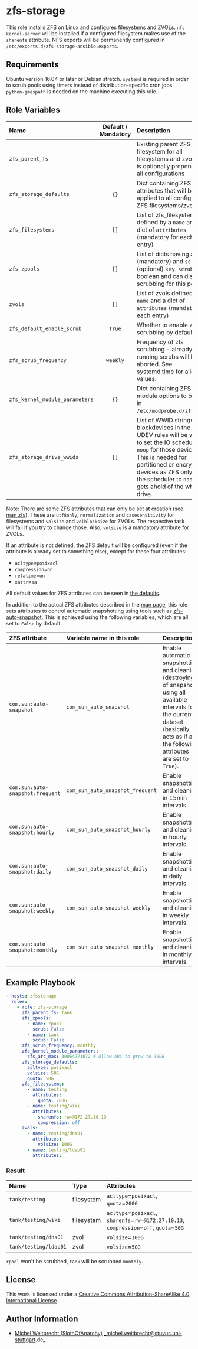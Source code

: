 # zfs-storage

This role installs ZFS on Linux and configures filesystems and ZVOLs. 
`nfs-kernel-server` will be installed if a configured filesystem makes use of the `sharenfs` attribute. NFS exports will be permanently configured in `/etc/exports.d/zfs-storage-ansible.exports`.

## Requirements

Ubuntu version 16.04 or later or Debian stretch.
`systemd` is required in order to scrub pools using timers instead of distribution-specific cron jobs.
`python-jmespath` is needed on the machine executing this role.

## Role Variables

| Name                           | Default / Mandatory | Description                                                                                                                                                                                                                                                         |
|:-------------------------------|:-------------------:|:--------------------------------------------------------------------------------------------------------------------------------------------------------------------------------------------------------------------------------------------------------------------|
| `zfs_parent_fs`                |                     | Existing parent ZFS filesystem for all filesystems and zvols that is optionally prepended to all configurations                                                                                                                                                     |
| `zfs_storage_defaults`         |        `{}`         | Dict containing ZFS attributes that will be applied to all configured ZFS filesystems/zvols                                                                                                                                                                         |
| `zfs_filesystems`              |        `[]`         | List of zfs_filesystems defined by a `name` and a dict of `attributes` (mandatory for each entry)                                                                                                                                                                   |
| `zfs_zpools`                   |        `[]`         | List of dicts having a `name` (mandatory) and `scrub` (optional) key. `scrub` is a boolean and can disable scrubbing for this pool.                                                                                                                                 |
| `zvols`                        |        `[]`         | List of zvols defined by a `name` and a dict of `attributes` (mandatory for each entry)                                                                                                                                                                             |
| `zfs_default_enable_scrub`     |       `True`        | Whether to enable zpool scrubbing by default                                                                                                                                                                                                                        |
| `zfs_scrub_frequency`          |      `weekly`       | Frequency of zfs scrubbing - already running scrubs will be aborted. See [systemd.time](https://www.freedesktop.org/software/systemd/man/systemd.time.html#Calendar%20Events) for allowed values.                                                                   |
| `zfs_kernel_module_parameters` |        `{}`         | Dict containing ZFS kernel module options to be set in `/etc/modprobe.d/zfs.conf`.                                                                                                                                                                                  |
| `zfs_storage_drive_wwids`      |        `[]`         | List of WWID strings of blockdevices in the pool. UDEV rules will be written to set the IO scheduler to `noop` for those devices. This is needed for partitioned or encrypted devices as ZFS only sets the scheduler to `noop` if it gets ahold of the whole drive. |

Note: There are some ZFS attributes that can only be set at creation (see [man zfs](https://linux.die.net/man/8/zfs)). 
These are `utf8only`, `normalization` and `casesensitivity` for filesystems and `volsize` and `volblocksize` for ZVOLs. 
The respective task will fail if you try to change those.
Also, `volsize` is a mandatory attribute for ZVOLs.

If an attribute is not defined, the ZFS default will be configured (even if the attribute is already set to something else), except for these four attributes:
- `acltype`=`posixacl`
- `compression`=`on`
- `relatime`=`on`
- `xattr`=`sa`

All default values for ZFS attributes can be seen in [the defaults](defaults/main.yml).

In addition to the actual ZFS attributes described in the [man page](https://linux.die.net/man/8/zfs), this role sets attributes to control automatic snapshotting using tools such as  [zfs-auto-snapshot](https://github.com/zfsonlinux/zfs-auto-snapshot).
This is achieved using the following variables, which are all set to `False` by default:

| ZFS attribute                    | Variable name in this role       | Description                                                                                                                                                                                       |
|:---------------------------------|:---------------------------------|:--------------------------------------------------------------------------------------------------------------------------------------------------------------------------------------------------|
| `com.sun:auto-snapshot`          | `com_sun_auto_snapshot`          | Enable automatic snapshotting and cleaning (destroying) of snapshots using all available intervals for the current dataset (basically acts as if all the following attributes are set to `True`). |
| `com.sun:auto-snapshot:frequent` | `com_sun_auto_snapshot_frequent` | Enable snapshotting and cleaning in 15min intervals.                                                                                                                                              |
| `com.sun:auto-snapshot:hourly`   | `com_sun_auto_snapshot_hourly`   | Enable snapshotting and cleaning in hourly intervals.                                                                                                                                             |
| `com.sun:auto-snapshot:daily`    | `com_sun_auto_snapshot_daily`    | Enable snapshotting and cleaning in daily intervals.                                                                                                                                              |
| `com.sun:auto-snapshot:weekly`   | `com_sun_auto_snapshot_weekly`   | Enable snapshotting and cleaning in weekly intervals.                                                                                                                                             |
| `com.sun:auto-snapshot:monthly`  | `com_sun_auto_snapshot_monthly`  | Enable snapshotting and cleaning in monthly intervals.                                                                                                                                            |



## Example Playbook

```yml
- hosts: zfsstorage
  roles:
    - role: zfs-storage
      zfs_parent_fs: tank
      zfs_zpools:
        - name: rpool
          scrub: False
        - name: tank
          scrub: False
      zfs_scrub_frequency: monthly
      zfs_kernel_module_parameters:
        zfs_arc_max: 30064771072 # Allow ARC to grow to 30GB
      zfs_storage_defaults:
        acltype: posixacl
        volsize: 50G
        quota: 50G
      zfs_filesystems:
        - name: testing
          attributes:
            quota: 200G
        - name: testing/wiki
          attributes:
            sharenfs: rw=@172.27.10.13
            compression: off
      zvols:
        - name: testing/dns01
          attributes:
            volsize: 100G
        - name: testing/ldap01
          attributes:
```

### Result

| Name                  | Type       | Attributes                                                                              |
|:----------------------|:-----------|:----------------------------------------------------------------------------------------|
| `tank/testing`        | filesystem | `acltype`=`posixacl`, `quota`=`200G`                                                    |
| `tank/testing/wiki`   | filesystem | `acltype`=`posixacl`, `sharenfs`=`rw=@172.27.10.13`, `compression`=`off`, `quota`=`50G` |
| `tank/testing/dns01`  | zvol       | `volsize`=`100G`                                                                        |
| `tank/testing/ldap01` | zvol       | `volsize`=`50G`                                                                         |

`rpool` won't be scrubbed, `tank` will be scrubbed `monthly`.

## License

This work is licensed under a [Creative Commons Attribution-ShareAlike 4.0 International License](http://creativecommons.org/licenses/by-sa/4.0/).

## Author Information

- [Michel Weitbrecht (SlothOfAnarchy)](https://github.com/SlothOfAnarchy) _michel.weitbrecht@stuvus.uni-stuttgart.de_
